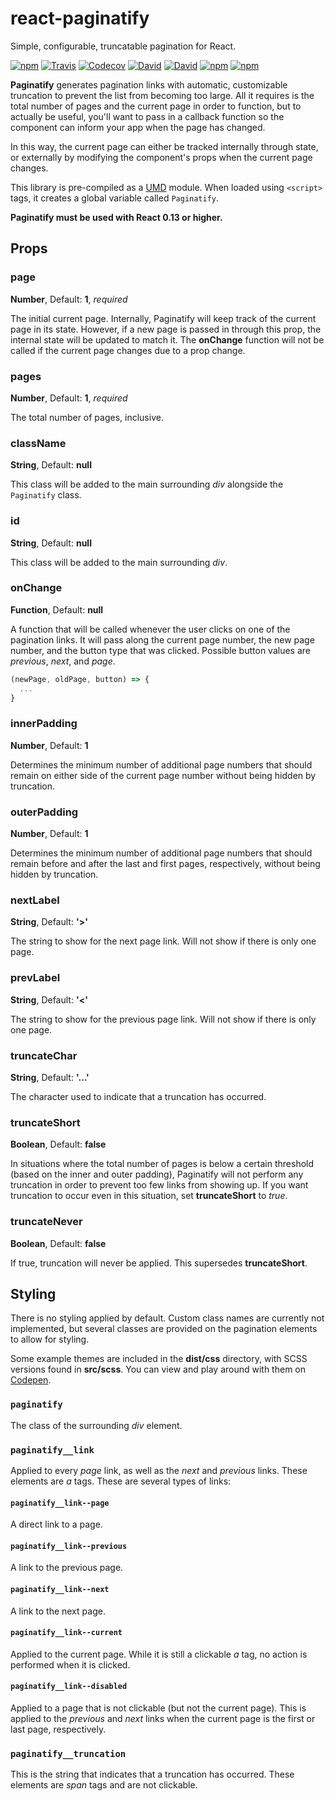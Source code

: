 # react-paginatify
Simple, configurable, truncatable pagination for React.

[![npm](https://img.shields.io/npm/v/react-paginatify.svg?style=flat-square)](https://www.npmjs.com/package/react-paginatify)
[![Travis](https://img.shields.io/travis/briansokol/react-paginatify.svg?branch=master&style=flat-square)](https://travis-ci.org/briansokol/react-paginatify)
[![Codecov](https://img.shields.io/codecov/c/github/briansokol/react-paginatify/master.svg?style=flat-square)](https://codecov.io/github/briansokol/react-paginatify?branch=master)
[![David](https://img.shields.io/david/briansokol/react-paginatify.svg?style=flat-square)](https://github.com/briansokol/react-paginatify/blob/master/package.json)
[![David](https://img.shields.io/david/dev/briansokol/react-paginatify.svg?style=flat-square)](https://github.com/briansokol/react-paginatify/blob/master/package.json)
[![npm](https://img.shields.io/npm/l/react-paginatify.svg?style=flat-square)](https://www.npmjs.com/package/react-paginatify)
[![npm](https://img.shields.io/npm/dt/react-paginatify.svg?style=flat-square)](https://www.npmjs.com/package/react-paginatify)

**Paginatify** generates pagination links with automatic, customizable truncation to prevent the list from becoming too large. All it requires is the total number of pages and the current page in order to function, but to actually be useful, you'll want to pass in a callback function so the component can inform your app when the page has changed.

In this way, the current page can either be tracked internally through state, or externally by modifying the component's props when the current page changes.

This library is pre-compiled as a [UMD](https://github.com/umdjs/umd) module. When loaded using `<script>` tags, it creates a global variable called `Paginatify`.

**Paginatify must be used with React 0.13 or higher.**

## Props

### page
**Number**, Default: **1**, *required*

The initial current page. Internally, Paginatify will keep track of the current page in its state. However, if a new page is passed in through this prop, the internal state will be updated to match it. The **onChange** function will not be called if the current page changes due to a prop change.

### pages
**Number**, Default: **1**, *required*

The total number of pages, inclusive.

### className
**String**, Default: **null**

This class will be added to the main surrounding *div* alongside the `Paginatify` class.

### id
**String**, Default: **null**

This class will be added to the main surrounding *div*.

### onChange
**Function**, Default: **null**

A function that will be called whenever the user clicks on one of the pagination links. It will pass along the current page number, the new page number, and the button type that was clicked. Possible button values are *previous*, *next*, and *page*.
```javascript
(newPage, oldPage, button) => {
  ...
}
```

### innerPadding
**Number**, Default: **1**

Determines the minimum number of additional page numbers that should remain on either side of the current page number without being hidden by truncation.

### outerPadding
**Number**, Default: **1**

Determines the minimum number of additional page numbers that should remain before and after the last and first pages, respectively, without being hidden by truncation.

### nextLabel
**String**, Default: **'>'**

The string to show for the next page link. Will not show if there is only one page.

### prevLabel
**String**, Default: **'<'**

The string to show for the previous page link. Will not show if there is only one page.

### truncateChar
**String**, Default: **'…'**

The character used to indicate that a truncation has occurred.

### truncateShort
**Boolean**, Default: **false**

In situations where the total number of pages is below a certain threshold (based on the inner and outer padding), Paginatify will not perform any truncation in order to prevent too few links from showing up. If you want truncation to occur even in this situation, set **truncateShort** to *true*.

### truncateNever
**Boolean**, Default: **false**

If true, truncation will never be applied. This supersedes **truncateShort**.

## Styling

There is no styling applied by default. Custom class names are currently not implemented, but several classes are provided on the pagination elements to allow for styling.

Some example themes are included in the **dist/css** directory, with SCSS versions found in **src/scss**. You can view and play around with them on [Codepen](http://codepen.io/collection/APoJRQ/).

### `paginatify`
The class of the surrounding *div* element.

### `paginatify__link`
Applied to every *page* link, as well as the *next* and *previous* links. These elements are *a* tags. These are several types of links:

#### `paginatify__link--page`
A direct link to a page.

#### `paginatify__link--previous`
A link to the previous page.

#### `paginatify__link--next`
A link to the next page.

#### `paginatify__link--current`
Applied to the current page. While it is still a clickable *a* tag, no action is performed when it is clicked.

#### `paginatify__link--disabled`
Applied to a page that is not clickable (but not the current page). This is applied to the *previous* and *next* links when the current page is the first or last page, respectively.

### `paginatify__truncation`
This is the string that indicates that a truncation has occurred. These elements are *span* tags and are not clickable.